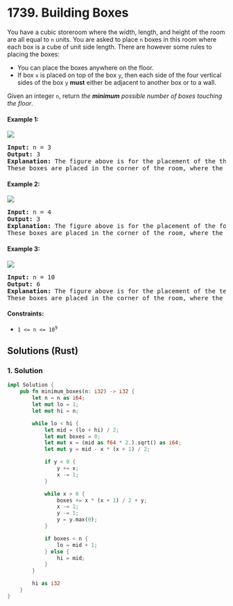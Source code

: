# 1739. Building Boxes
You have a cubic storeroom where the width, length, and height of the room are all equal to `n` units. You are asked to place `n` boxes in this room where each box is a cube of unit side length. There are however some rules to placing the boxes:
* You can place the boxes anywhere on the floor.
* If box `x` is placed on top of the box `y`, then each side of the four vertical sides of the box `y` **must** either be adjacent to another box or to a wall.

Given an integer `n`, return *the **minimum** possible number of boxes touching the floor*.

#### Example 1:
![](https://assets.leetcode.com/uploads/2021/01/04/3-boxes.png)
<pre>
<strong>Input:</strong> n = 3
<strong>Output:</strong> 3
<strong>Explanation:</strong> The figure above is for the placement of the three boxes.
These boxes are placed in the corner of the room, where the corner is on the left side.
</pre>

#### Example 2:
![](https://assets.leetcode.com/uploads/2021/01/04/4-boxes.png)
<pre>
<strong>Input:</strong> n = 4
<strong>Output:</strong> 3
<strong>Explanation:</strong> The figure above is for the placement of the four boxes.
These boxes are placed in the corner of the room, where the corner is on the left side.
</pre>

#### Example 3:
![](https://assets.leetcode.com/uploads/2021/01/04/10-boxes.png)
<pre>
<strong>Input:</strong> n = 10
<strong>Output:</strong> 6
<strong>Explanation:</strong> The figure above is for the placement of the ten boxes.
These boxes are placed in the corner of the room, where the corner is on the back side.
</pre>

#### Constraints:
* <code>1 <= n <= 10<sup>9</sup></code>

## Solutions (Rust)

### 1. Solution
```Rust
impl Solution {
    pub fn minimum_boxes(n: i32) -> i32 {
        let n = n as i64;
        let mut lo = 1;
        let mut hi = n;

        while lo < hi {
            let mid = (lo + hi) / 2;
            let mut boxes = 0;
            let mut x = (mid as f64 * 2.).sqrt() as i64;
            let mut y = mid - x * (x + 1) / 2;

            if y < 0 {
                y += x;
                x -= 1;
            }

            while x > 0 {
                boxes += x * (x + 1) / 2 + y;
                x -= 1;
                y -= 1;
                y = y.max(0);
            }

            if boxes < n {
                lo = mid + 1;
            } else {
                hi = mid;
            }
        }

        hi as i32
    }
}
```
